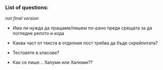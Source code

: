 ### List of questions:

*not final version*

* Има ли нужда да пращаме/пишем по-рано преди срещата за да погледне репото и кода

* Каква част от текста в отделния пост трябва да бъде скрейпнтата? 
 
* Тестовете в класове?

* Как се пише... Халуми или Халюми??
